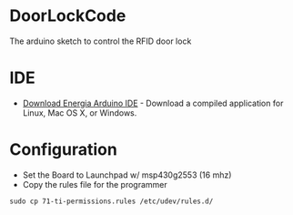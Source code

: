 # DoorLockCode
The arduino sketch to control the RFID door lock

# IDE

* [Download Energia Arduino IDE](http://energia.nu/download/) - Download a compiled application for Linux, Mac OS X, or Windows.

# Configuration

* Set the Board to Launchpad w/ msp430g2553 (16 mhz)  
* Copy the rules file for the programmer
```
sudo cp 71-ti-permissions.rules /etc/udev/rules.d/
```
